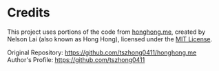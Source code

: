 # Credits

This project uses portions of the code from [honghong.me](https://github.com/tszhong0411/honghong.me),
created by Nelson Lai (also known as Hong Hong), licensed under the [MIT License](https://opensource.org/licenses/MIT).

Original Repository: https://github.com/tszhong0411/honghong.me  
Author's Profile: https://github.com/tszhong0411
